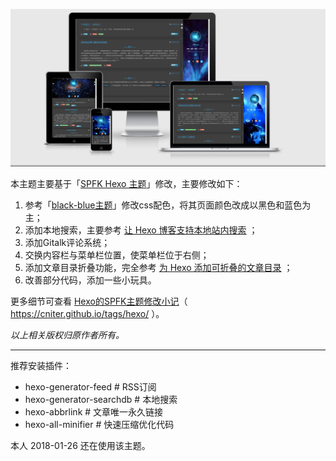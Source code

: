 ![screenshot-spfk_x](./screenshot-spfk_x.png)

本主题主要基于「[SPFK Hexo 主题](https://github.com/luuman/hexo-theme-spfk)」修改，主要修改如下：

1. 参考「[black-blue主题](https://github.com/maochunguang/black-blue)」修改css配色，将其页面颜色改成以黑色和蓝色为主；
2. 添加本地搜索，主要参考 [让 Hexo 博客支持本地站内搜索](http://moxfive.xyz/2016/05/31/hexo-local-search/) ；
3. 添加Gitalk评论系统；
4. 交换内容栏与菜单栏位置，使菜单栏位于右侧；
5. 添加文章目录折叠功能，完全参考 [为 Hexo 添加可折叠的文章目录](http://moxfive.xyz/2016/06/13/hexo-collapsible-toc/) ；
6. 改善部分代码，添加一些小玩具。

更多细节可查看 [Hexo的SPFK主题修改小记](https://cniter.github.io/posts/b1e9411b.html)（ https://cniter.github.io/tags/hexo/ ）。

*以上相关版权归原作者所有。*

***

推荐安装插件：

- hexo-generator-feed # RSS订阅
- hexo-generator-searchdb # 本地搜索
- hexo-abbrlink # 文章唯一永久链接
- hexo-all-minifier # 快速压缩优化代码



本人 2018-01-26 还在使用该主题。